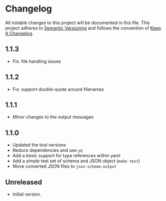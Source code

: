 # Changelog

All notable changes to this project will be documented in this file.
This project adheres to [Semantic Versioning](http://semver.org/) and
follows the convention of [Keep A Changelog](http://keepachangelog.com/).

## 1.1.3
* Fix: file handling issues

## 1.1.2
* Fix: support double-quote around filenames

## 1.1.1
* Minor changes to the output messages

## 1.1.0
* Updated the tool versions
* Reduce dependencies and use `yq`
* Add a *basic* support for type references within yaml 
* Add a simple test set of schema and JSON object (`make test`)
* Move converted JSON files to `json-schema-output`

## Unreleased
* Initial version.
